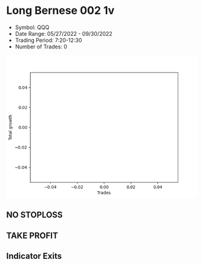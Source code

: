 # Long Bernese 002 1v 
- Symbol: QQQ
- Date Range: 05/27/2022 - 09/30/2022
- Trading Period: 7:20-12:30
- Number of Trades: 0

![Plot](LongBernese0021vQQQ.png)
## NO STOPLOSS










## TAKE PROFIT






## Indicator Exits
